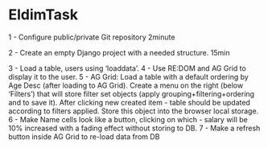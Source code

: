 # EldimTask

1 - Configure public/private Git repository
2minute

2 - Create an empty Django project with a needed structure.
15min

3 - Load a table, users using ‘loaddata’.
4 - Use RE:DOM and AG Grid to display it to the user.
5 - AG Grid: Load a table with a default ordering by Age Desc (after loading to AG
Grid). Create a menu on the right (below ‘Filters’) that will store filter set objects
(apply grouping+filtering+ordering and to save it). After clicking new created item -
table should be updated according to filters applied. Store this object into the
browser local storage.
6 - Make Name cells look like a button, clicking on which - salary will be 10%
increased with a fading effect without storing to DB.
7 - Make a refresh button inside AG Grid to re-load data from DB